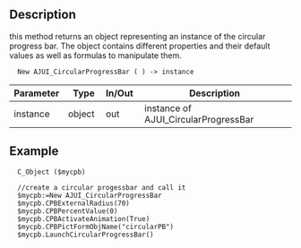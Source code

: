 ﻿<!-- New AJUI_CircularProgressBar ( ) -> instance -->

## Description

this method returns an object representing an instance of the circular progress bar. The object contains different properties and their default values as well as formulas to manipulate them.

```4d
  New AJUI_CircularProgressBar ( ) -> instance
```

| Parameter |  Type   | In/Out  | Description                            |
| --------- | ------- | ------- | -------------------------------------- |
| instance  | object  | out     | instance of AJUI_CircularProgressBar   |

## Example

```
  C_Object ($mycpb)

  //create a circular progessbar and call it
  $mycpb:=New AJUI_CircularProgressBar
  $mycpb.CPBExternalRadius(70)
  $mycpb.CPBPercentValue(0)
  $mycpb.CPBActivateAnimation(True)
  $mycpb.CPBPictFormObjName("circularPB")
  $mycpb.LaunchCircularProgressBar()
```

